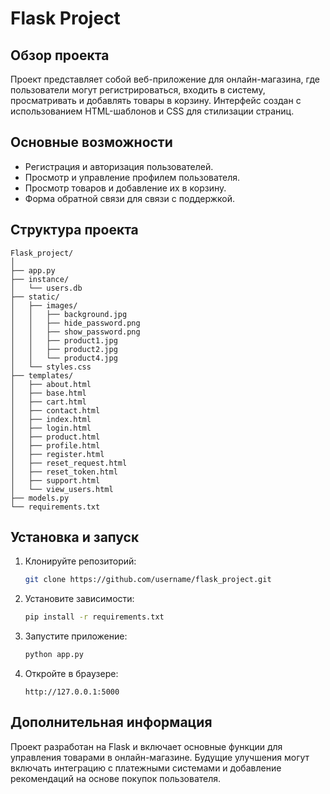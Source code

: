 
# Flask Project

## Обзор проекта

Проект представляет собой веб-приложение для онлайн-магазина, где пользователи могут регистрироваться, входить в систему, просматривать и добавлять товары в корзину. Интерфейс создан с использованием HTML-шаблонов и CSS для стилизации страниц.

## Основные возможности

- Регистрация и авторизация пользователей.
- Просмотр и управление профилем пользователя.
- Просмотр товаров и добавление их в корзину.
- Форма обратной связи для связи с поддержкой.

## Структура проекта

```
Flask_project/
│
├── app.py
├── instance/
│   └── users.db
├── static/
│   ├── images/
│   │   ├── background.jpg
│   │   ├── hide_password.png
│   │   ├── show_password.png
│   │   ├── product1.jpg
│   │   ├── product2.jpg
│   │   └── product4.jpg
│   └── styles.css
├── templates/
│   ├── about.html
│   ├── base.html
│   ├── cart.html
│   ├── contact.html
│   ├── index.html
│   ├── login.html
│   ├── product.html
│   ├── profile.html
│   ├── register.html
│   ├── reset_request.html
│   ├── reset_token.html
│   ├── support.html
│   └── view_users.html
├── models.py
└── requirements.txt
```

## Установка и запуск

1. Клонируйте репозиторий:
   ```bash
   git clone https://github.com/username/flask_project.git
   ```

2. Установите зависимости:
   ```bash
   pip install -r requirements.txt
   ```

3. Запустите приложение:
   ```bash
   python app.py
   ```

4. Откройте в браузере:
   ```
   http://127.0.0.1:5000
   ```

## Дополнительная информация

Проект разработан на Flask и включает основные функции для управления товарами в онлайн-магазине. Будущие улучшения могут включать интеграцию с платежными системами и добавление рекомендаций на основе покупок пользователя.
